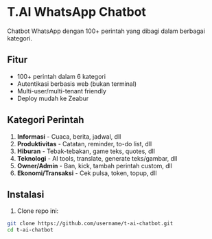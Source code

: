 # T.AI WhatsApp Chatbot

Chatbot WhatsApp dengan 100+ perintah yang dibagi dalam berbagai kategori.

## Fitur

- 100+ perintah dalam 6 kategori
- Autentikasi berbasis web (bukan terminal)
- Multi-user/multi-tenant friendly
- Deploy mudah ke Zeabur

## Kategori Perintah

1. **Informasi** - Cuaca, berita, jadwal, dll
2. **Produktivitas** - Catatan, reminder, to-do list, dll
3. **Hiburan** - Tebak-tebakan, game teks, quotes, dll
4. **Teknologi** - AI tools, translate, generate teks/gambar, dll
5. **Owner/Admin** - Ban, kick, tambah perintah custom, dll
6. **Ekonomi/Transaksi** - Cek pulsa, token, topup, dll

## Instalasi

1. Clone repo ini:
```bash
git clone https://github.com/username/t-ai-chatbot.git
cd t-ai-chatbot
